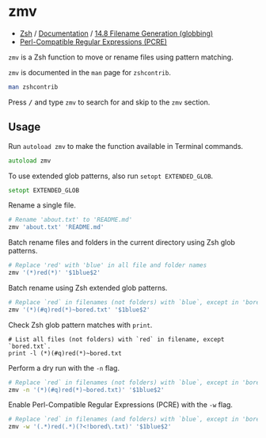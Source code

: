 # zmv

- [Zsh](https://www.zsh.org) / [Documentation](https://zsh.sourceforge.io/Doc/Release/zsh_toc.html) / [14.8 Filename Generation (globbing)](https://zsh.sourceforge.io/Doc/Release/Expansion.html#Filename-Generation)
- [Perl-Compatible Regular Expressions (PCRE)](https://www.pcre.org)

`zmv` is a Zsh function to move or rename files using pattern matching.

`zmv` is documented in the `man` page for `zshcontrib`.

```zsh
man zshcontrib
```

Press <kbd>/</kbd> and type `zmv` to search for and skip to the `zmv` section.

## Usage

Run `autoload zmv` to make the function available in Terminal commands.

```zsh
autoload zmv
```

To use extended glob patterns, also run `setopt EXTENDED_GLOB`.

```zsh
setopt EXTENDED_GLOB
```

Rename a single file.

```zsh
# Rename 'about.txt' to 'README.md'
zmv 'about.txt' 'README.md'
```

Batch rename files and folders in the current directory using Zsh glob patterns.

```zsh
# Replace 'red' with 'blue' in all file and folder names
zmv '(*)red(*)' '$1blue$2'
```

Batch rename using Zsh extended glob patterns.

```zsh
# Replace `red` in filenames (not folders) with `blue`, except in 'bored.txt'
zmv '(*)(#q)red(*)~bored.txt' '$1blue$2'
```

Check Zsh glob pattern matches with `print`.

```
# List all files (not folders) with `red` in filename, except `bored.txt`.
print -l (*)(#q)red(*)~bored.txt
```

Perform a dry run with the `-n` flag.

```zsh
# Replace `red` in filenames (not folders) with `blue`, except in 'bored.txt'
zmv -n '(*)(#q)red(*)~bored.txt)' '$1blue$2'
```

Enable Perl-Compatible Regular Expressions (PCRE) with the `-w` flag.

```zsh
# Replace `red` in filenames (and folders) with `blue`, except in 'bored.txt'
zmv -w '(.*)red(.*)(?<!bored\.txt)' '$1blue$2'
```
